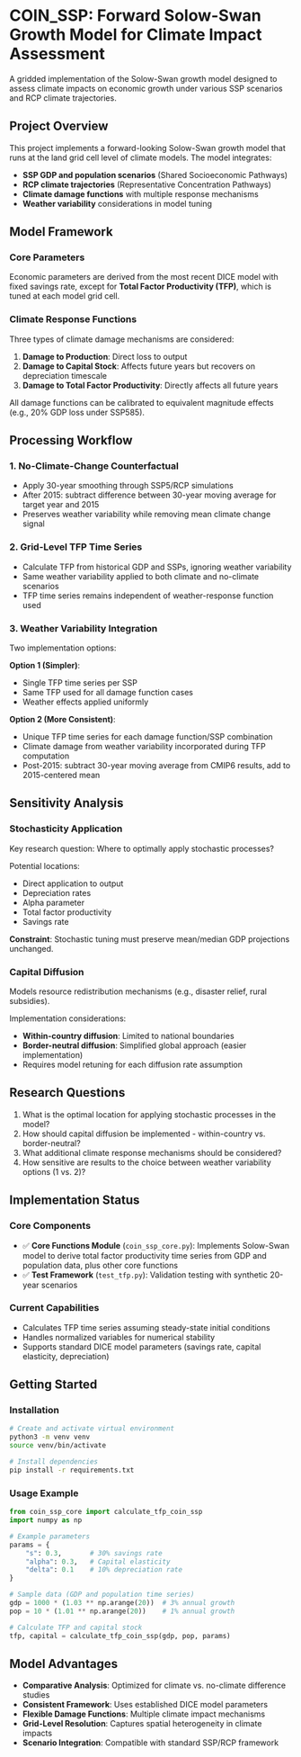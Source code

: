 # COIN_SSP: Forward Solow-Swan Growth Model for Climate Impact Assessment

A gridded implementation of the Solow-Swan growth model designed to assess climate impacts on economic growth under various SSP scenarios and RCP climate trajectories.

## Project Overview

This project implements a forward-looking Solow-Swan growth model that runs at the land grid cell level of climate models. The model integrates:

- **SSP GDP and population scenarios** (Shared Socioeconomic Pathways)
- **RCP climate trajectories** (Representative Concentration Pathways) 
- **Climate damage functions** with multiple response mechanisms
- **Weather variability** considerations in model tuning

## Model Framework

### Core Parameters
Economic parameters are derived from the most recent DICE model with fixed savings rate, except for **Total Factor Productivity (TFP)**, which is tuned at each model grid cell.

### Climate Response Functions

Three types of climate damage mechanisms are considered:

1. **Damage to Production**: Direct loss to output
2. **Damage to Capital Stock**: Affects future years but recovers on depreciation timescale
3. **Damage to Total Factor Productivity**: Directly affects all future years

All damage functions can be calibrated to equivalent magnitude effects (e.g., 20% GDP loss under SSP585).

## Processing Workflow

### 1. No-Climate-Change Counterfactual
- Apply 30-year smoothing through SSP5/RCP simulations
- After 2015: subtract difference between 30-year moving average for target year and 2015
- Preserves weather variability while removing mean climate change signal

### 2. Grid-Level TFP Time Series
- Calculate TFP from historical GDP and SSPs, ignoring weather variability
- Same weather variability applied to both climate and no-climate scenarios
- TFP time series remains independent of weather-response function used

### 3. Weather Variability Integration

Two implementation options:

**Option 1 (Simpler)**: 
- Single TFP time series per SSP
- Same TFP used for all damage function cases
- Weather effects applied uniformly

**Option 2 (More Consistent)**:
- Unique TFP time series for each damage function/SSP combination  
- Climate damage from weather variability incorporated during TFP computation
- Post-2015: subtract 30-year moving average from CMIP6 results, add to 2015-centered mean

## Sensitivity Analysis

### Stochasticity Application
Key research question: Where to optimally apply stochastic processes?

Potential locations:
- Direct application to output
- Depreciation rates
- Alpha parameter
- Total factor productivity
- Savings rate

**Constraint**: Stochastic tuning must preserve mean/median GDP projections unchanged.

### Capital Diffusion
Models resource redistribution mechanisms (e.g., disaster relief, rural subsidies).

Implementation considerations:
- **Within-country diffusion**: Limited to national boundaries
- **Border-neutral diffusion**: Simplified global approach (easier implementation)
- Requires model retuning for each diffusion rate assumption

## Research Questions

1. What is the optimal location for applying stochastic processes in the model?
2. How should capital diffusion be implemented - within-country vs. border-neutral?
3. What additional climate response mechanisms should be considered?
4. How sensitive are results to the choice between weather variability options (1 vs. 2)?

## Implementation Status

### Core Components
- ✅ **Core Functions Module** (`coin_ssp_core.py`): Implements Solow-Swan model to derive total factor productivity time series from GDP and population data, plus other core functions
- ✅ **Test Framework** (`test_tfp.py`): Validation testing with synthetic 20-year scenarios

### Current Capabilities
- Calculates TFP time series assuming steady-state initial conditions
- Handles normalized variables for numerical stability
- Supports standard DICE model parameters (savings rate, capital elasticity, depreciation)

## Getting Started

### Installation
```bash
# Create and activate virtual environment
python3 -m venv venv
source venv/bin/activate

# Install dependencies
pip install -r requirements.txt
```

### Usage Example
```python
from coin_ssp_core import calculate_tfp_coin_ssp
import numpy as np

# Example parameters
params = {
    "s": 0.3,       # 30% savings rate
    "alpha": 0.3,   # Capital elasticity
    "delta": 0.1    # 10% depreciation rate
}

# Sample data (GDP and population time series)
gdp = 1000 * (1.03 ** np.arange(20))  # 3% annual growth
pop = 10 * (1.01 ** np.arange(20))    # 1% annual growth

# Calculate TFP and capital stock
tfp, capital = calculate_tfp_coin_ssp(gdp, pop, params)
```

## Model Advantages

- **Comparative Analysis**: Optimized for climate vs. no-climate difference studies
- **Consistent Framework**: Uses established DICE model parameters
- **Flexible Damage Functions**: Multiple climate impact mechanisms
- **Grid-Level Resolution**: Captures spatial heterogeneity in climate impacts
- **Scenario Integration**: Compatible with standard SSP/RCP framework